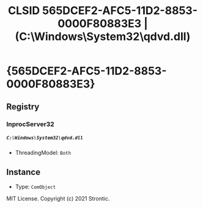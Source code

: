 ﻿---
title: "CLSID 565DCEF2-AFC5-11D2-8853-0000F80883E3 | (C:\\Windows\\System32\\qdvd.dll)"
excerpt: What is COM-Object CLSID 565DCEF2-AFC5-11D2-8853-0000F80883E3?
---

# {565DCEF2-AFC5-11D2-8853-0000F80883E3}


## Registry


### InprocServer32

##### `C:\Windows\System32\qdvd.dll`
* ThreadingModel: `Both`

## Instance

* Type: `ComObject`

MIT License. Copyright (c) 2021 Strontic.


